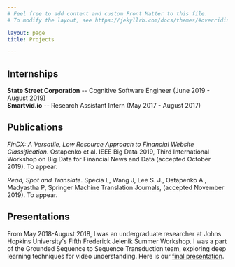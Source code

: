 ```yaml
---
# Feel free to add content and custom Front Matter to this file.
# To modify the layout, see https://jekyllrb.com/docs/themes/#overriding-theme-defaults

layout: page
title: Projects

---
```

## Internships
  **State Street Corporation** -- Cognitive Software Engineer (June 2019 - August 2019)  
  **Smartvid.io** -- Research Assistant Intern (May 2017 - August 2017)    
## Publications
*FinDX: A Versatile, Low Resource Approach to Financial Website Classification*. Ostapenko et al. IEEE Big Data 2019, Third International Workshop on Big Data for Financial News and Data (accepted October 2019). To appear.

*Read, Spot and Translate*. Specia L, Wang J, Lee S. J., Ostapenko A., Madyastha P, Springer Machine Translation Journals, (accepted November 2019). To appear.
## Presentations
From May 2018-August 2018, I was an undergraduate researcher at Johns Hopkins University's Fifth Frederick Jelenik Summer Workshop. I was a part of the Grounded Sequence to Sequence Transduction team, exploring deep learning techniques for video understanding. Here is our [final presentation](https://www.youtube.com/watch?v=7B4iRMd88I0&feature=emb_logo).
